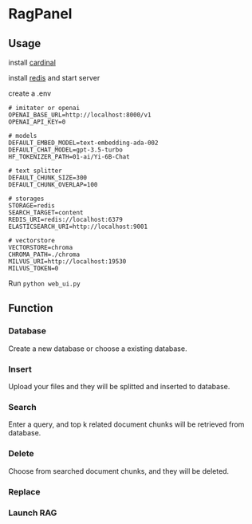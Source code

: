 # RagPanel
## Usage
install [cardinal](https://github.com/the-seeds/cardinal.git)

install [redis](https://github.com/redis/redis.git) and start server

create a .env
```
# imitater or openai
OPENAI_BASE_URL=http://localhost:8000/v1
OPENAI_API_KEY=0

# models
DEFAULT_EMBED_MODEL=text-embedding-ada-002
DEFAULT_CHAT_MODEL=gpt-3.5-turbo
HF_TOKENIZER_PATH=01-ai/Yi-6B-Chat

# text splitter
DEFAULT_CHUNK_SIZE=300
DEFAULT_CHUNK_OVERLAP=100

# storages
STORAGE=redis
SEARCH_TARGET=content
REDIS_URI=redis://localhost:6379
ELASTICSEARCH_URI=http://localhost:9001

# vectorstore
VECTORSTORE=chroma
CHROMA_PATH=./chroma
MILVUS_URI=http://localhost:19530
MILVUS_TOKEN=0
```

Run `python web_ui.py`

## Function
### Database
Create a new database or choose a existing database.
### Insert
Upload your files and they will be splitted and inserted to database.
### Search
Enter a query, and top k related document chunks will be retrieved from database.
### Delete
Choose from searched document chunks, and they will be deleted.
### Replace

### Launch RAG
